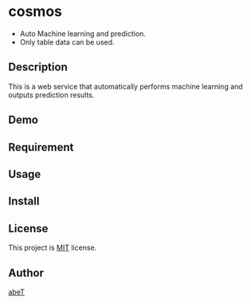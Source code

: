 # cosmos

- Auto Machine learning and prediction.
- Only table data can be used.

## Description

This is a web service that automatically performs machine learning and outputs prediction results.

## Demo

## Requirement

## Usage

## Install

## License

This project is [MIT](https://github.com/tcnksm/tool/blob/master/LICENCE) license.

## Author

[abeT](https://github.com/ground0state)
